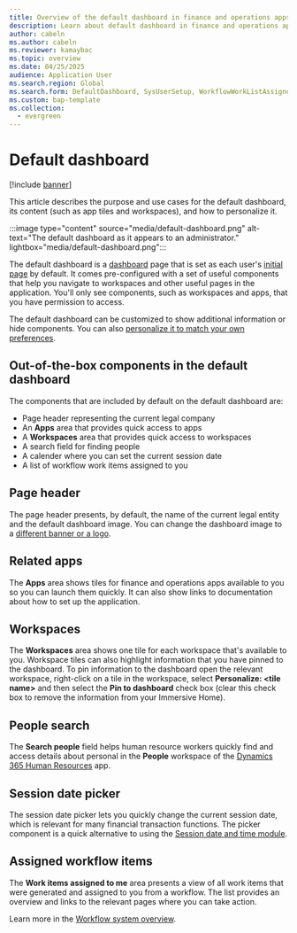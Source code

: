 ```yaml
---
title: Overview of the default dashboard in finance and operations apps
description: Learn about default dashboard in finance and operations apps which can be used as the basic navigation hub and how you can personalize it.
author: cabeln
ms.author: cabeln
ms.reviewer: kamaybac
ms.topic: overview
ms.date: 04/25/2025
audience: Application User
ms.search.region: Global
ms.search.form: DefaultDashboard, SysUserSetup, WorkflowWorkListAssignedToMe
ms.custom: bap-template
ms.collection:
  - evergreen
---
```


# Default dashboard

[!include [banner](../includes/banner.md)]

This article describes the purpose and use cases for the default dashboard, its content (such as app tiles and workspaces), and how to personalize it.

:::image type="content" source="media/default-dashboard.png" alt-text="The default dashboard as it appears to an administrator." lightbox="media/default-dashboard.png":::

The default dashboard is a [dashboard](../../dev-itpro/user-interface/page-navigation.md#dashboard) page that is set as each user's [initial page](set-users-initial-page.md) by default. It comes pre-configured with a set of useful components that help you navigate to workspaces and other useful pages in the application. You'll only see components, such as workspaces and apps, that you have permission to access.

The default dashboard can be customized to show additional information or hide components. You can also [personalize it to match your own preferences](../../dev-itpro/get-started/personalize-user-experience.md).

## Out-of-the-box components in the default dashboard

The components that are included by default on the default dashboard are:

- Page header representing the current legal company
- An **Apps** area that provides quick access to apps
- A **Workspaces** area that provides quick access to workspaces
- A search field for finding people
- A calender where you can set the current session date
- A list of workflow work items assigned to you

## Page header

The page header presents, by default, the name of the current legal entity and the default dashboard image. You can change the dashboard image to a [different banner or a logo](../get-started/tasks/change-banner-or-logo.md).

## Related apps

The **Apps** area shows tiles for finance and operations apps available to you so you can launch them quickly. It can also show links to documentation about how to set up the application.

## Workspaces

The **Workspaces** area shows one tile for each workspace that's available to you. Workspace tiles can also highlight information that you have pinned to the dashboard. To pin information to the dashboard open the relevant workspace, right-click on a tile in the workspace, select **Personalize: &lt;tile name&gt;** and then select the **Pin to dashboard** check box (clear this check box to remove the information from your Immersive Home).

## People search

The **Search people** field helps human resource workers quickly find and access details about personal in the **People** workspace of the [Dynamics 365 Human Resources](../../../human-resources/welcome.md) app.

## Session date picker

The session date picker lets you quickly change the current session date, which is relevant for many financial transaction functions. The picker component is a quick alternative to using the [Session date and time module](../../fin-ops/organization-administration/tasks/change-date-session.md).

## Assigned workflow items

The **Work items assigned to me** area presents a view of all work items that were generated and assigned to you from a workflow. The list provides an overview and links to the relevant pages where you can take action.

Learn more in the [Workflow system overview](../organization-administration/overview-workflow-system.md).
